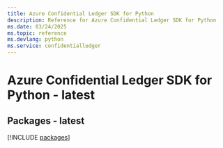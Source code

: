 ```yaml
---
title: Azure Confidential Ledger SDK for Python
description: Reference for Azure Confidential Ledger SDK for Python
ms.date: 03/24/2025
ms.topic: reference
ms.devlang: python
ms.service: confidentialledger
---
```

# Azure Confidential Ledger SDK for Python - latest
## Packages - latest
[!INCLUDE [packages](confidential-ledger-index.md)]